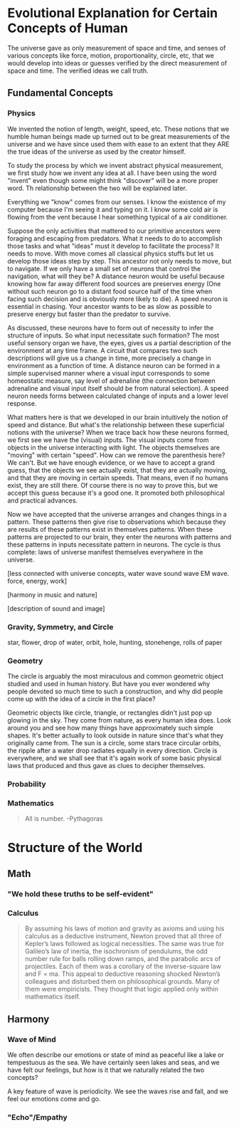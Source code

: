 # Evolutional Explanation for Certain Concepts of Human
The universe gave as only measurement of space and time, and senses of various concepts like force, motion, proportionality, circle, etc, that we would develop into ideas or guesses verified by the direct measurement of space and time. The verified ideas we call truth. 

## Fundamental Concepts
### Physics
We invented the notion of length, weight, speed, etc. These notions that we humble human beings made up turned out to be great measurements of the universe and we have since used them with ease to an extent that they ARE the true ideas of the universe as used by the creator himself. 

To study the process by which we invent abstract physical measurement, we first study how we invent any idea at all. I have been using the word "invent" even though some might think "discover" will be a more proper word. Th relationship between the two will be explained later. 

Everything we "know" comes from our senses. I know the existence of my computer because I'm seeing it and typing on it. I know some cold air is flowing from the vent because I hear something typical of a air conditioner. 

Suppose the only activities that mattered to our primitive ancestors were foraging and escaping from predators. What it needs to do to accomplish those tasks and what "ideas" must it develop to facilitate the process? It needs to move. With move comes all classical physics stuffs but let us develop those ideas step by step. This ancestor not only needs to move, but to navigate. If we only have a small set of neurons that control the navigation, what will they be? A distance neuron would be useful because knowing how far away different food sources are preserves energy (One without such neuron go to a distant food source half of the time when facing such decision and is obviously more likely to die). A speed neuron is essential in chasing. Your ancestor wants to be as slow as possible to preserve energy but faster than the predator to survive. 

As discussed, these neurons have to form out of necessity to infer the structure of inputs. So what input necessitate such formation? The most useful sensory organ we have, the eyes, gives us a partial description of the environment at any time frame. A circuit that compares two such descriptions will give us a change in time, more precisely a change in environment as a function of time. A distance neuron can be formed in a simple supervised manner where a visual input corresponds to some homeostatic measure, say level of adrenaline (the connection between adrenaline and visual input itself should be from natural selection). A speed neuron needs forms between calculated change of inputs and a lower level response. 

What matters here is that we developed in our brain intuitively the notion of speed and distance. But what's the relationship between these superficial notions with the universe? When we trace back how these neurons formed, we first see we have the (visual) inputs. The visual inputs come from objects in the universe interacting with light. The objects themselves are "moving" with certain "speed". How can we remove the parenthesis here? We can't. But we have enough evidence, or we have to accept a grand guess, that the objects we see actually exist, that they are actually moving, and that they are moving in certain speeds. That means, even if no humans exist, they are still there. Of course there is no way to prove this, but we accept this guess because it's a good one. It promoted both philosophical and practical advances. 

Now we have accepted that the universe arranges and changes things in a pattern. These patterns then give rise to observations which because they are results of these patterns exist in themselves patterns. When these patterns are projected to our brain, they enter the neurons with patterns and these patterns in inputs necessitate pattern in neurons. The cycle is thus complete: laws of universe manifest themselves everywhere in the universe.

[less connected with universe concepts, water wave sound wave EM wave. force, energy, work]

[harmony in music and nature]

[description of sound and image]

### Gravity, Symmetry, and Circle
star, flower, drop of water, orbit, hole, hunting, stonehenge, rolls of paper

### Geometry
The circle is arguably the most miraculous and common geometric object studied and used in human history. But have you ever wondered why people devoted so much time to such a construction, and why did people come up with the idea of a circle in the first place? 

Geometric objects like circle, triangle, or rectangles didn't just pop up glowing in the sky. They come from nature, as every human idea does. Look around you and see how many things have approximately such simple shapes. It's better actually to look outside in nature since that's what they originally came from. The sun is a circle, some stars trace circular orbits, the ripple after a water drop radiates equally in every direction. Circle is everywhere, and we shall see that it's again work of some basic physical laws that produced and thus gave as clues to decipher themselves.

### Probability

### Mathematics
> All is number. -Pythagoras



# Structure of the World
## Math
### "We hold these truths to be self-evident"

### Calculus
> By assuming his laws of motion and gravity as axioms and using his calculus as a deductive instrument, Newton proved that all three of Kepler’s laws followed as logical necessities. The same was true for Galileo’s law of inertia, the isochronism of pendulums, the odd number rule for balls rolling down ramps, and the parabolic arcs of projectiles. Each of them was a corollary of the inverse-square law and F = ma. This appeal to deductive reasoning shocked Newton’s colleagues and disturbed them on philosophical grounds. Many of them were empiricists. They thought that logic applied only within mathematics itself.

### 

## Harmony
### Wave of Mind
We often describe our emotions or state of mind as peaceful like a lake or tempestuous as the sea. We have certainly seen lakes and seas, and we have felt our feelings, but how is it that we naturally related the two concepts? 

A key feature of wave is periodicity. We see the waves rise and fall, and we feel our emotions come and go. 

### "Echo"/Empathy